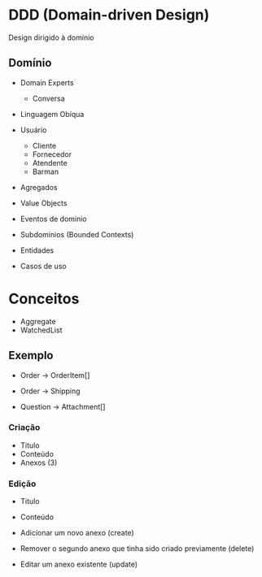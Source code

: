# DDD (Domain-driven Design)

Design dirigido à domínio

## Domínio

 - Domain Experts
   - Conversa
 - Linguagem Obíqua

- Usuário
  - Cliente
  - Fornecedor
  - Atendente
  - Barman

- Agregados
- Value Objects
- Eventos de dominio
- Subdominios (Bounded Contexts)
- Entidades
- Casos de uso

# Conceitos
- Aggregate
- WatchedList

## Exemplo
- Order -> OrderItem[]
- Order -> Shipping

- Question -> Attachment[]

### Criação
- Titulo
- Conteúdo
- Anexos (3)

### Edição
- Titulo
- Conteúdo

- Adicionar um novo anexo (create)
- Remover o segundo anexo que tinha sido criado previamente (delete)
- Editar um anexo existente (update)